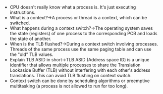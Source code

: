 - CPU doesn't really know what a process is. It's just executing instructions.
- What is a context?→A process or thread is a context, which can be switched.
- What happens during a context switch?→The operating system saves the state (registers) of one process to the corresponding PCB and loads the state of another. 
- When is the TLB flushed?→During a context switch involving processes. Threads of the same process use the same paging table and can use the "old" TLB values.
- Explain TLB ASID in short→TLB ASID (Address space ID) is a unique identifier that allows multiple processes to share the Translation Lookaside Buffer (TLB) without interfering with each other's address translations. This can avoid TLB flushing on context switch.
- Context switch can be done by scheduling algorithms or preemptive multitasking (a process is not allowed to run for too long).
